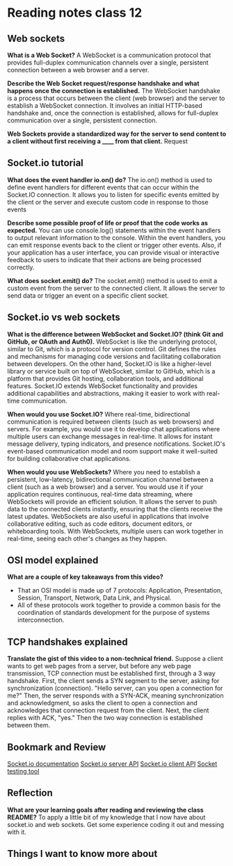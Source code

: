 # Reading notes class 12

## Web sockets

**What is a Web Socket?**
A WebSocket is a communication protocol that provides full-duplex communication channels over a single, persistent connection between a web browser and a server.

**Describe the Web Socket request/response handshake and what happens once the connection is established.**
The WebSocket handshake is a process that occurs between the client (web browser) and the server to establish a WebSocket connection. It involves an initial HTTP-based handshake and, once the connection is established, allows for full-duplex communication over a single, persistent connection.

**Web Sockets provide a standardized way for the server to send content to a client without first receiving a ____ from that client.**
Request

## Socket.io tutorial

**What does the event handler io.on() do?**
The io.on() method is used to define event handlers for different events that can occur within the Socket.IO connection. It allows you to listen for specific events emitted by the client or the server and execute custom code in response to those events

**Describe some possible proof of life or proof that the code works as expected.**
You can use console.log() statements within the event handlers to output relevant information to the console. Within the event handlers, you can emit response events back to the client or trigger other events. Also, if your application has a user interface, you can provide visual or interactive feedback to users to indicate that their actions are being processed correctly.

**What does socket.emit() do?**
The socket.emit() method is used to emit a custom event from the server to the connected client. It allows the server to send data or trigger an event on a specific client socket.

## Socket.io vs web sockets

**What is the difference between WebSocket and Socket.IO? (think Git and GitHub, or OAuth and Auth0).**
WebSocket is like the underlying protocol, similar to Git, which is a protocol for version control. Git defines the rules and mechanisms for managing code versions and facilitating collaboration between developers.
On the other hand, Socket.IO is like a higher-level library or service built on top of WebSocket, similar to GitHub, which is a platform that provides Git hosting, collaboration tools, and additional features. Socket.IO extends WebSocket functionality and provides additional capabilities and abstractions, making it easier to work with real-time communication.

**When would you use Socket.IO?**
Where real-time, bidirectional communication is required between clients (such as web browsers) and servers. For example, you would use it to develop chat applications where multiple users can exchange messages in real-time. It allows for instant message delivery, typing indicators, and presence notifications. Socket.IO's event-based communication model and room support make it well-suited for building collaborative chat applications.

**When would you use WebSockets?**
Where you need to establish a persistent, low-latency, bidirectional communication channel between a client (such as a web browser) and a server. You would use it if your application requires continuous, real-time data streaming, where WebSockets will provide an efficient solution. It allows the server to push data to the connected clients instantly, ensuring that the clients receive the latest updates. WebSockets are also useful in applications that involve collaborative editing, such as code editors, document editors, or whiteboarding tools. With WebSockets, multiple users can work together in real-time, seeing each other's changes as they happen.

## OSI model explained

**What are a couple of key takeaways from this video?**

* That an OSI model is made up of 7 protocols: Application, Presentation, Session, Transport, Network, Data Link, and Physical.
* All of these protocols work together to provide a common basis for the coordination of standards development for the purpose of systems interconnection.

## TCP handshakes explained

**Translate the gist of this video to a non-technical friend.**
Suppose a client wants to get web pages from a server, but before any web page transmission, TCP connection must be established first, through a 3 way handshake. First, the client sends a SYN segment to the server, asking for synchronization (connection). "Hello server, can you open a connection for me?" Then, the server responds with a SYN-ACK, meaning synchronization and acknowledgment, so asks the client to open a connection and acknowledges that connection request from the client. Next, the client replies with ACK, "yes." Then the two way connection is established between them.

## Bookmark and Review

[Socket.io documentation](https://socket.io/docs/v4/)
[Socket.io server API](https://socket.io/docs/v4/server-api)
[Socket.io client API](https://socket.io/docs/v4/client-api)
[Socket testing tool](https://amritb.github.io/socketio-client-tool/)

## Reflection

**What are your learning goals after reading and reviewing the class README?**
To apply a little bit of my knowledge that I now have about socket.io and web sockets. Get some experience coding it out and messing with it.

## Things I want to know more about
